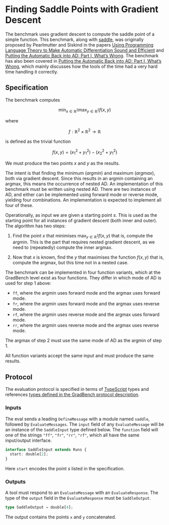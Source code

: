 # Finding Saddle Points with Gradient Descent

The benchmark uses gradient descent to compute the saddle point of a
simple function. This benchmark, along with [saddle](../saddle/), was
originally proposed by Pearlmutter and Siskind in the papers [Using
Programming Language Theory to Make Automatic Differentiation Sound
and
Efficient](https://link.springer.com/chapter/10.1007/978-3-540-68942-3_8)
and [Putting the Automatic Back into AD: Part I, What’s
Wrong](https://docs.lib.purdue.edu/ecetr/368/). The benchmark has also
been covered in [Putting the Automatic Back into AD: Part I, What’s
Wrong](https://docs.lib.purdue.edu/cgi/viewcontent.cgi?article=1369&context=ecetr),
which mainly discusses how the tools of the time had a very hard time
handling it correctly.

## Specification

The benchmark computes

```math
\text{min}_ {x\in\mathbb{R}^2} \text{max}_ {y\in\mathbb{R}^2} f(x,y)
```

where

```math
f : \mathbb{R}^2 \times \mathbb{R}^2 \rightarrow \mathbb{R}
```

is defined as the trivial function

```math
f(x,y) = (x_1^2 + y_1^2) - (x_2^2 + y_1^2)
```

We must produce the two points $x$ and $y$ as the results.

The intent is that finding the minimum (_argmin_) and maximum
(_argmax_), both via gradient descent. Since this results in an argmin
containing an argmax, this means the occurrence of nested AD. An
implementation of this benchmark must be written using nested AD.
There are two instances of AD, and either can be implemented using
forward mode or reverse mode, yielding four combinations. An
implementation is expected to implement all four of these.

Operationally, as input we are given a starting point $s$. This is
used as the starting point for all instances of gradient descent (both
inner and outer). The algorithm has two steps:

1. Find the point $x$ that minimises $\text{max}_ {y\in\mathbb{R}^2}
   f(x,y)$ that is, compute the argmin. This is the part that requires
   nested gradient descent, as we need to (repeatedly) compute the
   inner argmax.

2. Now that $x$ is known, find the $y$ that maximises the function
   $f(x,y)$ that is, compute the argmax, but this time not in a nested
   case.

The benchmark can be implemented in four function variants, which at
the GradBench level exist as four functions. They differ in which mode
of AD is used for step 1 above:

- `ff`, where the argmin uses forward mode and the argmax uses forward mode.
- `fr`, where the argmin uses forward mode and the argmax uses reverse mode.
- `rf`, where the argmin uses reverse mode and the argmax uses forward mode.
- `rr`, where the argmin uses reverse mode and the argmax uses reverse mode.

The argmax of step 2 must use the same mode of AD as the argmin of step 1.

All function variants accept the same input and must produce the same
results.

## Protocol

The evaluation protocol is specified in terms of [TypeScript][] types
and references [types defined in the GradBench protocol
description][protocol].

### Inputs

The eval sends a leading `DefineMessage` with a module named `saddle`,
followed by `EvaluateMessages`. The `input` field of any
`EvaluateMessage` will be an instance of the `SaddleInput` type
defined below. The `function` field will one of the strings `"ff"`,
`"fr"`, `"rr"`, `"rf"`, which all have the same input/output
interface.

```typescript
interface SaddleInput extends Runs {
  start: double[2];
}
```

Here `start` encodes the point _s_ listed in the specification.

### Outputs

A tool must respond to an `EvaluateMessage` with an
`EvaluateResponse`. The type of the `output` field in the
`EvaluateResponse` must be `SaddleOutput`.

```typescript
type SaddleOutput = double[4];
```

The output contains the points `x` and `y` concatenated.

[protocol]: /CONTRIBUTING.md#types
[typescript]: https://www.typescriptlang.org/
